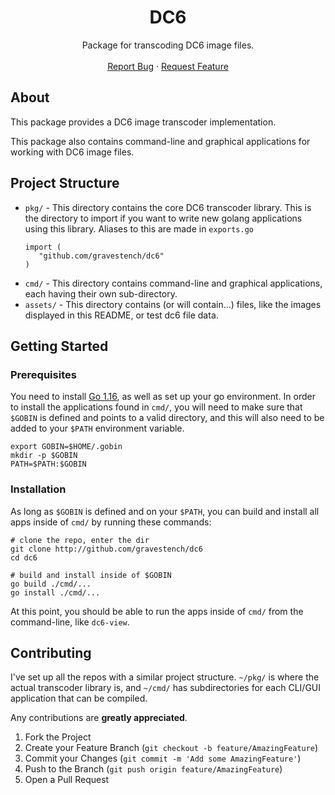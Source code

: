 <!-- PROJECT LOGO -->
<h1 align="center">DC6</h1>
<p align="center">
  Package for transcoding DC6 image files.
  <br />
  <br />
  <a href="https://github.com/gravestench/dc6/issues">Report Bug</a>
  ·
  <a href="https://github.com/gravestench/dc6/issues">Request Feature</a>
</p>

<!-- ABOUT THE PROJECT -->
## About

This package provides a DC6 image transcoder implementation.

This package also contains command-line and graphical applications for working with DC6 image files.

## Project Structure
* `pkg/` - This directory contains the core DC6 transcoder library. This is the directory to import if you want to
  write new golang applications using this library. Aliases to this are made in `exports.go` 
    ```golang
   import (
	   "github.com/gravestench/dc6"
  )
    ```
* `cmd/` - This directory contains command-line and graphical applications, each having their own sub-directory.
* `assets/` - This directory contains (or will contain...) files, like the images displayed in this README, or test dc6 file data.

## Getting Started

### Prerequisites
You need to install [Go 1.16][golang], as well as set up your go environment.
In order to install the applications found in `cmd/`, you will need to
make sure that `$GOBIN` is defined and points to a valid directory,
and this will also need to be added to your `$PATH` environment variable.
```shell
export GOBIN=$HOME/.gobin
mkdir -p $GOBIN
PATH=$PATH:$GOBIN
```

### Installation
As long as `$GOBIN` is defined and on your `$PATH`, you can build and install all apps inside of
`cmd/` by running these commands:

```shell
# clone the repo, enter the dir
git clone http://github.com/gravestench/dc6
cd dc6

# build and install inside of $GOBIN
go build ./cmd/...
go install ./cmd/...
```

At this point, you should be able to run the apps inside of `cmd/` from the command-line, like `dc6-view`.

<!-- CONTRIBUTING -->
## Contributing

I've set up all the repos with a similar project structure. `~/pkg/` is where the actual
transcoder library is, and `~/cmd/` has subdirectories for each CLI/GUI application that can be
compiled.

Any contributions are **greatly appreciated**.

1. Fork the Project
2. Create your Feature Branch (`git checkout -b feature/AmazingFeature`)
3. Commit your Changes (`git commit -m 'Add some AmazingFeature'`)
4. Push to the Branch (`git push origin feature/AmazingFeature`)
5. Open a Pull Request

<!-- MARKDOWN LINKS & IMAGES -->
[dt1]: https://github.com/gravestench/dt1
[dc6]: https://github.com/gravestench/dc6
[dat_palette]: https://github.com/gravestench/dat_palette
[ds1]: https://github.com/gravestench/ds1
[cof]: https://github.com/gravestench/cof
[golang]: https://golang.org/dl/